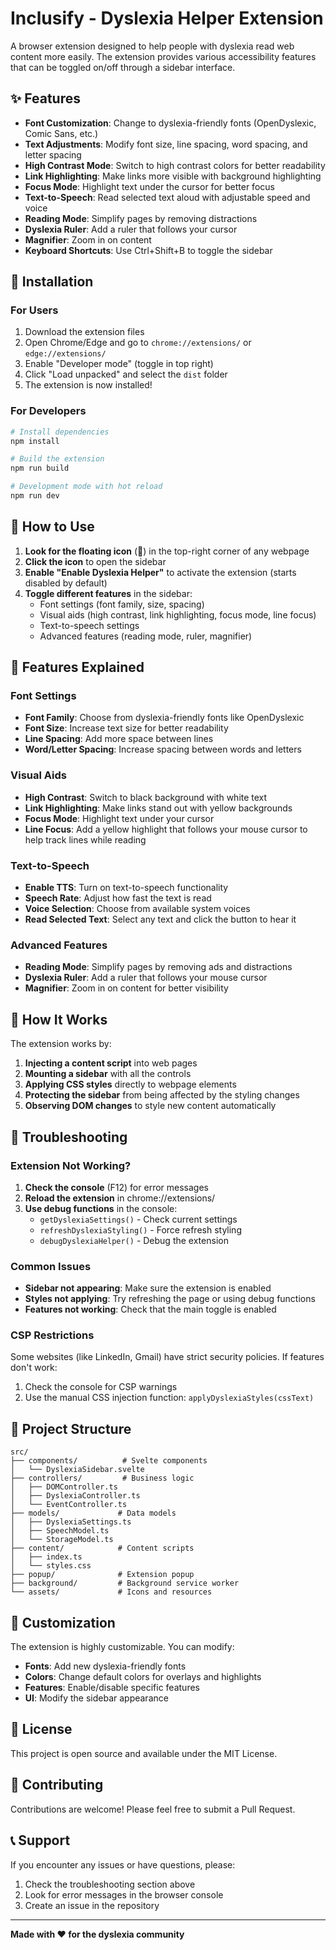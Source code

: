 # Inclusify - Dyslexia Helper Extension

A browser extension designed to help people with dyslexia read web content more easily. The extension provides various accessibility features that can be toggled on/off through a sidebar interface.

## ✨ Features

- **Font Customization**: Change to dyslexia-friendly fonts (OpenDyslexic, Comic Sans, etc.)
- **Text Adjustments**: Modify font size, line spacing, word spacing, and letter spacing
- **High Contrast Mode**: Switch to high contrast colors for better readability
- **Link Highlighting**: Make links more visible with background highlighting
- **Focus Mode**: Highlight text under the cursor for better focus
- **Text-to-Speech**: Read selected text aloud with adjustable speed and voice
- **Reading Mode**: Simplify pages by removing distractions
- **Dyslexia Ruler**: Add a ruler that follows your cursor
- **Magnifier**: Zoom in on content
- **Keyboard Shortcuts**: Use Ctrl+Shift+B to toggle the sidebar

## 🚀 Installation

### For Users
1. Download the extension files
2. Open Chrome/Edge and go to `chrome://extensions/` or `edge://extensions/`
3. Enable "Developer mode" (toggle in top right)
4. Click "Load unpacked" and select the `dist` folder
5. The extension is now installed!

### For Developers
```bash
# Install dependencies
npm install

# Build the extension
npm run build

# Development mode with hot reload
npm run dev
```

## 🎯 How to Use

1. **Look for the floating icon** (📖) in the top-right corner of any webpage
2. **Click the icon** to open the sidebar
3. **Enable "Enable Dyslexia Helper"** to activate the extension (starts disabled by default)
4. **Toggle different features** in the sidebar:
   - Font settings (font family, size, spacing)
   - Visual aids (high contrast, link highlighting, focus mode, line focus)
   - Text-to-speech settings
   - Advanced features (reading mode, ruler, magnifier)

## 🔧 Features Explained

### Font Settings
- **Font Family**: Choose from dyslexia-friendly fonts like OpenDyslexic
- **Font Size**: Increase text size for better readability
- **Line Spacing**: Add more space between lines
- **Word/Letter Spacing**: Increase spacing between words and letters

### Visual Aids
- **High Contrast**: Switch to black background with white text
- **Link Highlighting**: Make links stand out with yellow backgrounds
- **Focus Mode**: Highlight text under your cursor
- **Line Focus**: Add a yellow highlight that follows your mouse cursor to help track lines while reading

### Text-to-Speech
- **Enable TTS**: Turn on text-to-speech functionality
- **Speech Rate**: Adjust how fast the text is read
- **Voice Selection**: Choose from available system voices
- **Read Selected Text**: Select any text and click the button to hear it

### Advanced Features
- **Reading Mode**: Simplify pages by removing ads and distractions
- **Dyslexia Ruler**: Add a ruler that follows your mouse cursor
- **Magnifier**: Zoom in on content for better visibility

## 🎨 How It Works

The extension works by:
1. **Injecting a content script** into web pages
2. **Mounting a sidebar** with all the controls
3. **Applying CSS styles** directly to webpage elements
4. **Protecting the sidebar** from being affected by the styling changes
5. **Observing DOM changes** to style new content automatically

## 🐛 Troubleshooting

### Extension Not Working?
1. **Check the console** (F12) for error messages
2. **Reload the extension** in chrome://extensions/
3. **Use debug functions** in the console:
   - `getDyslexiaSettings()` - Check current settings
   - `refreshDyslexiaStyling()` - Force refresh styling
   - `debugDyslexiaHelper()` - Debug the extension

### Common Issues
- **Sidebar not appearing**: Make sure the extension is enabled
- **Styles not applying**: Try refreshing the page or using debug functions
- **Features not working**: Check that the main toggle is enabled

### CSP Restrictions
Some websites (like LinkedIn, Gmail) have strict security policies. If features don't work:
1. Check the console for CSP warnings
2. Use the manual CSS injection function: `applyDyslexiaStyles(cssText)`

## 📁 Project Structure

```
src/
├── components/          # Svelte components
│   └── DyslexiaSidebar.svelte
├── controllers/         # Business logic
│   ├── DOMController.ts
│   ├── DyslexiaController.ts
│   └── EventController.ts
├── models/             # Data models
│   ├── DyslexiaSettings.ts
│   ├── SpeechModel.ts
│   └── StorageModel.ts
├── content/            # Content scripts
│   ├── index.ts
│   └── styles.css
├── popup/              # Extension popup
├── background/         # Background service worker
└── assets/             # Icons and resources
```

## 🎨 Customization

The extension is highly customizable. You can modify:
- **Fonts**: Add new dyslexia-friendly fonts
- **Colors**: Change default colors for overlays and highlights
- **Features**: Enable/disable specific features
- **UI**: Modify the sidebar appearance

## 📝 License

This project is open source and available under the MIT License.

## 🤝 Contributing

Contributions are welcome! Please feel free to submit a Pull Request.

## 📞 Support

If you encounter any issues or have questions, please:
1. Check the troubleshooting section above
2. Look for error messages in the browser console
3. Create an issue in the repository

---

**Made with ❤️ for the dyslexia community**
